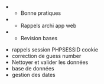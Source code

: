 - * Bonne pratiques
- * Rappels archi app web
- * Revision bases

* rappels session PHPSESSID cookie
* correction de guess number
* Nettoyer et valider les données
* base de données
* gestion des dates
